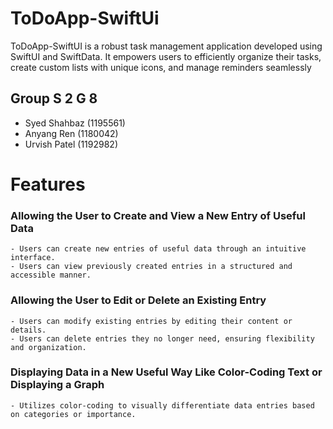 # ToDoApp-SwiftUi

ToDoApp-SwiftUI is a robust task management application developed using SwiftUI and SwiftData. It empowers users to efficiently organize their tasks, create custom lists with unique icons, and manage reminders seamlessly


## Group S 2 G 8
- Syed Shahbaz (1195561)
- Anyang Ren (1180042)
- Urvish Patel (1192982)

# Features


### Allowing the User to Create and View a New Entry of Useful Data
    - Users can create new entries of useful data through an intuitive interface.
    - Users can view previously created entries in a structured and accessible manner.

### Allowing the User to Edit or Delete an Existing Entry
    - Users can modify existing entries by editing their content or details.
    - Users can delete entries they no longer need, ensuring flexibility and organization.

### Displaying Data in a New Useful Way Like Color-Coding Text or Displaying a Graph
    - Utilizes color-coding to visually differentiate data entries based on categories or importance.   

